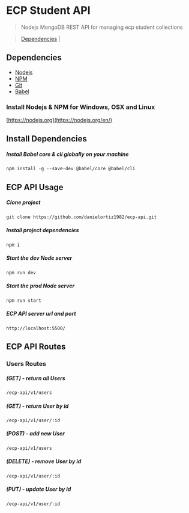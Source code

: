 # ECP Student API
> Nodejs MongoDB REST API for managing ecp student collections

> [Dependencies](#dependencies) | 

## Dependencies
* [Nodejs](https://nodejs.org/en/)
* [NPM](https://nodejs.org/en/)
* [Git](https://git-scm.com/)
* [Babel](https://babeljs.io/)

### Install Nodejs & NPM for Windows, OSX and Linux
[https://nodejs.org](https://nodejs.org/en/)

## Install Dependencies

##### Install Babel core & cli globally on your machine
    npm install -g --save-dev @babel/core @babel/cli

## ECP API Usage

##### Clone project 
    git clone https://github.com/danielortiz1982/ecp-api.git

##### Install project dependencies
    npm i

##### Start the dev Node server
    npm run dev

##### Start the prod Node server
    npm run start

##### ECP API server url and port
    http://localhost:5500/


## ECP API Routes

### Users Routes

##### (GET) - return all Users
    /ecp-api/v1/users

##### (GET) - return User by id
    /ecp-api/v1/user/:id

##### (POST) - add new User
    /ecp-api/v1/users

##### (DELETE) - remove User by id
    /ecp-api/v1/user/:id

##### (PUT) - update User by id
    /ecp-api/v1/user/:id




